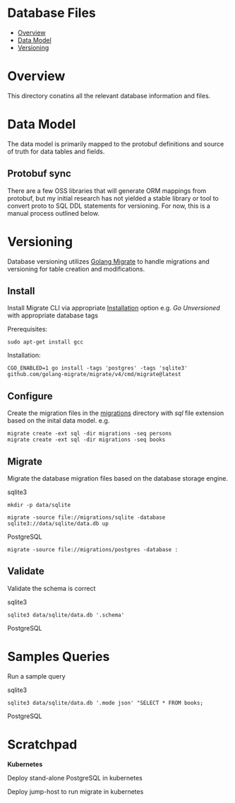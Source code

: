 # Database Files

* [Overview](#overview)
* [Data Model](#data-model)
* [Versioning](#versioning)

# Overview

This directory conatins all the relevant database information and files.


# Data Model

The data model is primarily mapped to the protobuf definitions and source of truth for data tables and fields.

## Protobuf sync

There are a few OSS libraries that will generate ORM mappings from protobuf, but my initial research has not yielded a stable library or tool to convert proto to SQL DDL statements for versioning. For now, this is a manual process outlined below.


# Versioning

Database versioning utilizes [Golang Migrate](https://github.com/golang-migrate) to handle migrations and versioning for table creation and modifications.

## Install

Install Migrate CLI via appropriate [Installation](https://github.com/golang-migrate/migrate/tree/master/cmd/migrate#installation) option e.g. *Go Unversioned* with appropriate database tags

Prerequisites:

    sudo apt-get install gcc

Installation:

    CGO_ENABLED=1 go install -tags 'postgres' -tags 'sqlite3' github.com/golang-migrate/migrate/v4/cmd/migrate@latest

## Configure

Create the migration files in the [migrations](./migrations/) directory with *sql* file extension based on the inital data model. e.g.

    migrate create -ext sql -dir migrations -seq persons
    migrate create -ext sql -dir migrations -seq books


## Migrate

Migrate the database migration files based on the database storage engine.

sqlite3

    mkdir -p data/sqlite

    migrate -source file://migrations/sqlite -database sqlite3://data/sqlite/data.db up

PostgreSQL

    migrate -source file://migrations/postgres -database :

## Validate

Validate the schema is correct

sqlite3

    sqlite3 data/sqlite/data.db '.schema'

PostgreSQL


# Samples Queries

Run a sample query

sqlite3

    sqlite3 data/sqlite/data.db '.mode json' "SELECT * FROM books;

PostgreSQL


# Scratchpad

**Kubernetes**

Deploy stand-alone PostgreSQL in kubernetes


Deploy jump-host to run migrate in kubernetes

